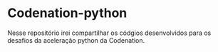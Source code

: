 # Codenation-python
Nesse repositório irei compartilhar os códgios desenvolvidos para os desafios da aceleração python da Codenation.
